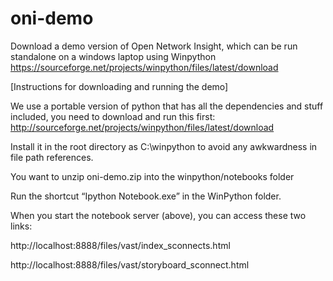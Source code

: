 # oni-demo
Download a demo version of Open Network Insight, which can be run standalone on a windows laptop using Winpython https://sourceforge.net/projects/winpython/files/latest/download 


[Instructions for downloading and running the demo] 

We use a portable version of python that has all the dependencies and stuff included, you need to download and run this first: 
http://sourceforge.net/projects/winpython/files/latest/download 

Install it in the root directory as C:\winpython to avoid any awkwardness in file path references. 

You want to unzip oni-demo.zip into the winpython/notebooks folder 

Run the shortcut “Ipython Notebook.exe”  in the WinPython folder.

When you start the notebook server (above), you can access these two links:

http://localhost:8888/files/vast/index_sconnects.html

http://localhost:8888/files/vast/storyboard_sconnect.html

